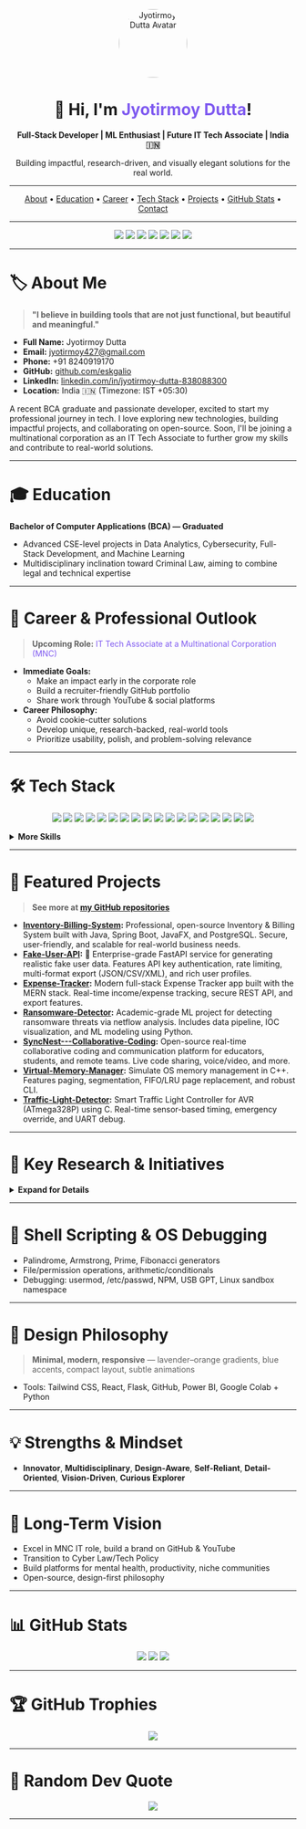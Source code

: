 <!-- HERO SECTION -->
<p align="center">
  <img src="https://avatars.githubusercontent.com/u/102212427?v=4" width="120" style="border-radius:50%" alt="Jyotirmoy Dutta Avatar"/>
</p>

<h1 align="center">👋 Hi, I'm <span style="color:#7f5af0">Jyotirmoy Dutta</span>!</h1>
<p align="center"><b>Full-Stack Developer | ML Enthusiast | Future IT Tech Associate | India 🇮🇳</b></p>
<p align="center">Building impactful, research-driven, and visually elegant solutions for the real world.</p>

---

<!-- QUICK LINKS -->
<p align="center">
  <a href="#about-me">About</a> •
  <a href="#education">Education</a> •
  <a href="#career--professional-outlook">Career</a> •
  <a href="#tech-stack">Tech Stack</a> •
  <a href="#featured-projects">Projects</a> •
  <a href="#github-stats">GitHub Stats</a> •
  <a href="#contact">Contact</a>
</p>

---

<!-- CONTACT BADGES -->
<p align="center">
  <a href="mailto:jyotirmoy427@gmail.com"><img src="https://img.shields.io/badge/Gmail-D14836?style=for-the-badge&logo=gmail&logoColor=white"/></a>
  <a href="https://github.com/eskgalio"><img src="https://img.shields.io/badge/GitHub-181717?style=for-the-badge&logo=github&logoColor=white"/></a>
  <a href="https://linkedin.com/in/jyotirmoy-dutta-838088300"><img src="https://img.shields.io/badge/LinkedIn-blue?style=for-the-badge&logo=linkedin&logoColor=white"/></a>
  <a href="https://x.com/Jyotirm83936862"><img src="https://img.shields.io/badge/X-black?style=for-the-badge&logo=x&logoColor=white"/></a>
  <a href="https://instagram.com/_joy_dutta._"><img src="https://img.shields.io/badge/Instagram-E4405F?style=for-the-badge&logo=instagram&logoColor=white"/></a>
  <a href="https://reddit.com/u/JyotirmoyDutta"><img src="https://img.shields.io/badge/Reddit-FF4500?style=for-the-badge&logo=reddit&logoColor=white"/></a>
  <img src="https://img.shields.io/badge/India-🇮🇳-green?style=for-the-badge"/>
</p>

---

# 🏷️ About Me

> **"I believe in building tools that are not just functional, but beautiful and meaningful."**

- **Full Name:** Jyotirmoy Dutta
- **Email:** jyotirmoy427@gmail.com
- **Phone:** +91 8240919170
- **GitHub:** [github.com/eskgalio](https://github.com/eskgalio)
- **LinkedIn:** [linkedin.com/in/jyotirmoy-dutta-838088300](https://linkedin.com/in/jyotirmoy-dutta-838088300)
- **Location:** India 🇮🇳 (Timezone: IST +05:30)

A recent BCA graduate and passionate developer, excited to start my professional journey in tech. I love exploring new technologies, building impactful projects, and collaborating on open-source. Soon, I'll be joining a multinational corporation as an IT Tech Associate to further grow my skills and contribute to real-world solutions.

---

# 🎓 Education

**Bachelor of Computer Applications (BCA) — Graduated**
- Advanced CSE-level projects in Data Analytics, Cybersecurity, Full-Stack Development, and Machine Learning
- Multidisciplinary inclination toward Criminal Law, aiming to combine legal and technical expertise

---

# 💼 Career & Professional Outlook

> <b>Upcoming Role:</b> <span style="color:#7f5af0">IT Tech Associate at a Multinational Corporation (MNC)</span>

- **Immediate Goals:**
  - Make an impact early in the corporate role
  - Build a recruiter-friendly GitHub portfolio
  - Share work through YouTube & social platforms
- **Career Philosophy:**
  - Avoid cookie-cutter solutions
  - Develop unique, research-backed, real-world tools
  - Prioritize usability, polish, and problem-solving relevance

---

# 🛠️ Tech Stack

<p align="center">
  <img src="https://img.shields.io/badge/rust-%23000000.svg?style=for-the-badge&logo=rust&logoColor=white"/>
  <img src="https://img.shields.io/badge/dart-%230175C2.svg?style=for-the-badge&logo=dart&logoColor=white"/>
  <img src="https://img.shields.io/badge/Flutter-%2302569B.svg?style=for-the-badge&logo=Flutter&logoColor=white"/>
  <img src="https://img.shields.io/badge/MERN-20232A?style=for-the-badge&logo=react&logoColor=61DAFB"/>
  <img src="https://img.shields.io/badge/spring-%236DB33F.svg?style=for-the-badge&logo=spring&logoColor=white"/>
  <img src="https://img.shields.io/badge/postgresql-%23316192.svg?style=for-the-badge&logo=postgresql&logoColor=white"/>
  <img src="https://img.shields.io/badge/mysql-%2300000f.svg?style=for-the-badge&logo=mysql&logoColor=white"/>
  <img src="https://img.shields.io/badge/java-%23ED8B00.svg?style=for-the-badge&logo=openjdk&logoColor=white"/>
  <img src="https://img.shields.io/badge/c-%2300599C.svg?style=for-the-badge&logo=c&logoColor=white"/>
  <img src="https://img.shields.io/badge/c++-%2300599C.svg?style=for-the-badge&logo=c%2B%2B&logoColor=white"/>
  <img src="https://img.shields.io/badge/python-3670A0?style=for-the-badge&logo=python&logoColor=ffdd54"/>
  <img src="https://img.shields.io/badge/javascript-%23323330.svg?style=for-the-badge&logo=javascript&logoColor=%23F7DF1E"/>
  <img src="https://img.shields.io/badge/html5-%23E34F26.svg?style=for-the-badge&logo=html5&logoColor=white"/>
  <img src="https://img.shields.io/badge/css3-%231572B6.svg?style=for-the-badge&logo=css3&logoColor=white"/>
  <img src="https://img.shields.io/badge/XML-%23FF6600.svg?style=for-the-badge&logo=xml&logoColor=white"/>
  <img src="https://img.shields.io/badge/PowerShell-%235391FE.svg?style=for-the-badge&logo=powershell&logoColor=white"/>
  <img src="https://img.shields.io/badge/shell_script-%23121011.svg?style=for-the-badge&logo=gnu-bash&logoColor=white"/>
  <img src="https://img.shields.io/badge/Machine%20Learning-%23FF6F00.svg?style=for-the-badge&logo=ai&logoColor=white"/>
</p>

<details>
<summary><b>More Skills</b></summary>

- **Languages:** Java, Python, JavaScript, C, C++, C#, Bash/Shell (POSIX)
- **Frameworks & Libraries:** MERN Stack, Tailwind CSS, Bootstrap, Flask, TensorFlow, Keras, scikit-learn, XGBoost, NLTK, spaCy, TextBlob
- **Data & Visualization:** Pandas, Matplotlib, Seaborn, Power BI, Google Colab, Jupyter
- **APIs & Web Tools:** REST APIs, Google Calendar/To-Do integrations, React, JavaScript, Tailwind
- **System & Scripting:** Shell scripting (POSIX), permission handling, scripting automation, conditionals, arithmetic logic

</details>

---

# 🌟 Featured Projects

<blockquote>
<b>See more at <a href="https://github.com/eskgalio?tab=repositories">my GitHub repositories</a></b>
</blockquote>

- <b>[Inventory-Billing-System](https://github.com/eskgalio/Inventory-Billing-System):</b> Professional, open-source Inventory & Billing System built with Java, Spring Boot, JavaFX, and PostgreSQL. Secure, user-friendly, and scalable for real-world business needs.
- <b>[Fake-User-API](https://github.com/eskgalio/Fake-User-API):</b> 🚀 Enterprise-grade FastAPI service for generating realistic fake user data. Features API key authentication, rate limiting, multi-format export (JSON/CSV/XML), and rich user profiles.
- <b>[Expense-Tracker](https://github.com/eskgalio/Expense-Tracker):</b> Modern full-stack Expense Tracker app built with the MERN stack. Real-time income/expense tracking, secure REST API, and export features.
- <b>[Ransomware-Detector](https://github.com/eskgalio/Ransomware-Detector):</b> Academic-grade ML project for detecting ransomware threats via netflow analysis. Includes data pipeline, IOC visualization, and ML modeling using Python.
- <b>[SyncNest---Collaborative-Coding](https://github.com/eskgalio/SyncNest---Collaborative-Coding):</b> Open-source real-time collaborative coding and communication platform for educators, students, and remote teams. Live code sharing, voice/video, and more.
- <b>[Virtual-Memory-Manager](https://github.com/eskgalio/Virtual-Memory-Manager):</b> Simulate OS memory management in C++. Features paging, segmentation, FIFO/LRU page replacement, and robust CLI.
- <b>[Traffic-Light-Detector](https://github.com/eskgalio/Traffic-Light-Detector):</b> Smart Traffic Light Controller for AVR (ATmega328P) using C. Real-time sensor-based timing, emergency override, and UART debug.

---

# 🧠 Key Research & Initiatives

<details>
<summary><b>Expand for Details</b></summary>

### Mind Matters – Mental Health Sentiment Analysis
- Sentiment classification for mental health insights (Python, Flask, Power BI, ML/DL models)
- Suicide Detection Recall: ~93%, Power BI dashboards, chatbot integration, academic-grade reporting

### Cybersecurity, Fraud & Dark Web Data Analysis
- Threat intelligence, fraud/phishing/network anomaly analytics, business-pitch-ready dashboards

### Automobile & Fleet Analytics System
- Driver profiling, predictive maintenance, risk scoring, dashboard-ready visualizations

### Full-Stack & Utility Projects
- AcaSphere (EdTech), CodeSync, OneCompiler-Like Editor, Pomodoro Gamifier, Crypt Keeper, LAN Lazarus, Ransomware Detector, Smart Attendance, Expense Tracker, Fake User API Generator

</details>

---

# 🐧 Shell Scripting & OS Debugging

- Palindrome, Armstrong, Prime, Fibonacci generators
- File/permission operations, arithmetic/conditionals
- Debugging: usermod, /etc/passwd, NPM, USB GPT, Linux sandbox namespace

---

# 🎨 Design Philosophy

> <b>Minimal, modern, responsive</b> — lavender–orange gradients, blue accents, compact layout, subtle animations

- Tools: Tailwind CSS, React, Flask, GitHub, Power BI, Google Colab + Python

---

# 💡 Strengths & Mindset

- <b>Innovator</b>, <b>Multidisciplinary</b>, <b>Design-Aware</b>, <b>Self-Reliant</b>, <b>Detail-Oriented</b>, <b>Vision-Driven</b>, <b>Curious Explorer</b>

---

# 🎯 Long-Term Vision

- Excel in MNC IT role, build a brand on GitHub & YouTube
- Transition to Cyber Law/Tech Policy
- Build platforms for mental health, productivity, niche communities
- Open-source, design-first philosophy

---

# 📊 GitHub Stats

<p align="center">
  <img src="https://github-readme-stats.vercel.app/api?username=jyotirmoy-dutta&theme=radical&hide_border=false&show_icons=true&count_private=true"/>
  <img src="https://github-readme-streak-stats.herokuapp.com/?user=jyotirmoy-dutta&theme=radical&hide_border=false"/>
  <img src="https://github-readme-stats.vercel.app/api/top-langs/?username=jyotirmoy-dutta&theme=radical&hide_border=false&layout=compact"/>
</p>

---

# 🏆 GitHub Trophies

<p align="center">
  <img src="https://github-profile-trophy.vercel.app/?username=jyotirmoy-dutta&theme=radical&no-frame=false&no-bg=true&margin-w=4"/>
</p>

---

# 💬 Random Dev Quote

<p align="center">
  <img src="https://quotes-github-readme.vercel.app/api?type=horizontal&theme=radical"/>
</p>

---
